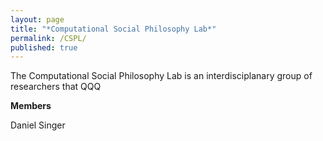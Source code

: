 ```yaml
---
layout: page
title: "*Computational Social Philosophy Lab*"
permalink: /CSPL/
published: true
---
```


The Computational Social Philosophy Lab is an interdisciplanary group of researchers that QQQ

**Members**


Daniel Singer
